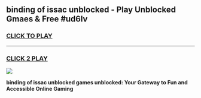
## binding of issac unblocked - Play Unblocked Gmaes & Free #ud6lv
<h3>
<a href="https://news.freeplayer.one?title=binding_of_issac_unblocked&ref=24F">CLICK TO PLAY</a></h3>
<hr>

<h3>
<a href="https://news.freeplayer.one?title=binding_of_issac_unblocked&ref=24F">CLICK 2 PLAY</a>
  
</h3>

<a href="https://news.freeplayer.one?title=binding_of_issac_unblocked&ref=24F/"><img src="https://clearcache.store/games.png"></a>


**binding of issac unblocked games unblocked: Your Gateway to Fun and Accessible Online Gaming**
